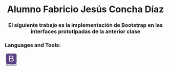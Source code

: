 <h1 align="center">Alumno Fabricio Jesús Concha Díaz</h1>
<h3 align="center">El siguiente trabajo es la implementación de Bootstrap en las interfaces prototipadas de la anterior clase</h3>


<h3 align="left">Languages and Tools:</h3>
<p align="left"> <a href="https://getbootstrap.com" target="_blank"> <img src="https://raw.githubusercontent.com/devicons/devicon/master/icons/bootstrap/bootstrap-plain-wordmark.svg" alt="bootstrap" width="40" height="40"/> </a> </p>

